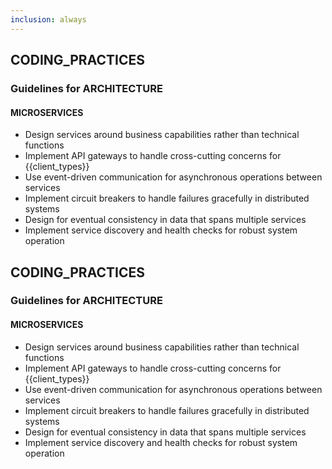 ```yaml
---
inclusion: always
---
```


## CODING_PRACTICES

### Guidelines for ARCHITECTURE

#### MICROSERVICES

- Design services around business capabilities rather than technical functions
- Implement API gateways to handle cross-cutting concerns for {{client_types}}
- Use event-driven communication for asynchronous operations between services
- Implement circuit breakers to handle failures gracefully in distributed systems
- Design for eventual consistency in data that spans multiple services
- Implement service discovery and health checks for robust system operation

## CODING_PRACTICES

### Guidelines for ARCHITECTURE

#### MICROSERVICES

- Design services around business capabilities rather than technical functions
- Implement API gateways to handle cross-cutting concerns for {{client_types}}
- Use event-driven communication for asynchronous operations between services
- Implement circuit breakers to handle failures gracefully in distributed systems
- Design for eventual consistency in data that spans multiple services
- Implement service discovery and health checks for robust system operation

